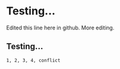 Testing...
=========

Edited this line here in github. More editing.

Testing...
--------

    1, 2, 3, 4, conflict
